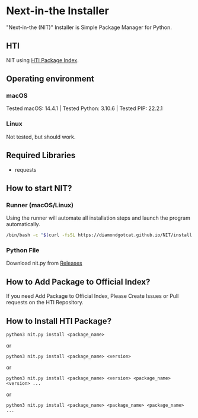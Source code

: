# Next-in-the Installer
"Next-in-the (NIT)" Installer is Simple Package Manager for Python.

## HTI
NIT using [HTI Package Index](https://github.com/DiamondGotCat/HTI).

## Operating environment

### macOS
Tested macOS: 14.4.1
|
Tested Python: 3.10.6
|
Tested PIP: 22.2.1

### Linux
Not tested, but should work.

## Required Libraries
- requests

## How to start NIT?

### Runner (macOS/Linux)
Using the runner will automate all installation steps and launch the program automatically.
```bash
/bin/bash -c "$(curl -fsSL https://diamondgotcat.github.io/NIT/install.sh)"
```

### Python File
Download nit.py from [Releases](https://github.com/DiamondGotCat/NIT/releases)

## How to Add Package to Official Index?
If you need Add Package to Official Index, Please Create Issues or Pull requests on the HTI Repository.

## How to Install HTI Package?
```
python3 nit.py install <package_name>
```
or
```
python3 nit.py install <package_name> <version>
```
or
```
python3 nit.py install <package_name> <version> <package_name> <version> ...
```
or
```
python3 nit.py install <package_name> <package_name> <package_name> ...
```
